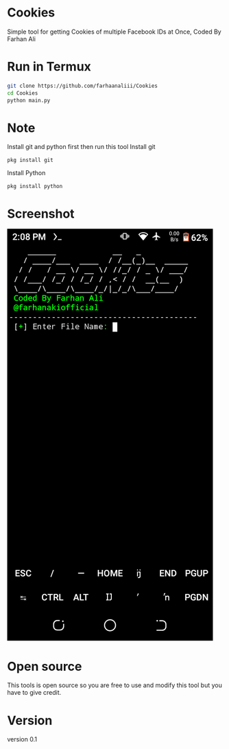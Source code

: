 # Cookies
Simple tool for getting Cookies of multiple Facebook IDs at Once, Coded By Farhan Ali

# Run in Termux
```bash
git clone https://github.com/farhaanaliii/Cookies
cd Cookies
python main.py
```
# Note
Install git and python first then run this tool
Install git
```
pkg install git
```
Install Python
```
pkg install python
```

# Screenshot
![Screenshot](https://github.com/farhaanaliii/Cookies/raw/main/Screenshot_20230717-140826.png)

# Open source
This tools is open source so you are free to use and modify this tool but you have to give credit.
# Version
version 0.1
